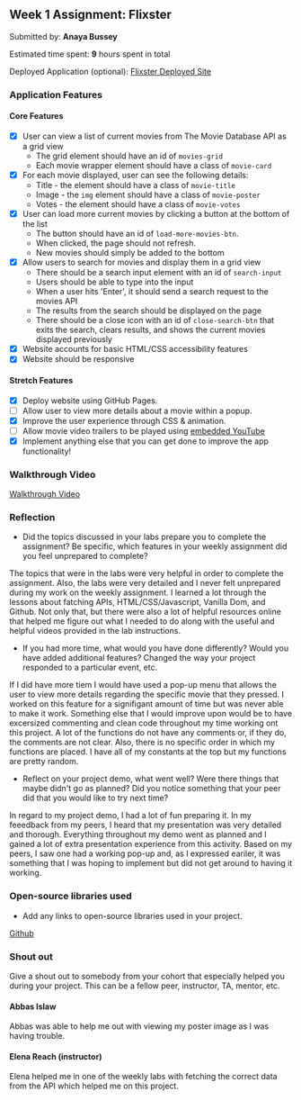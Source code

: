 ## Week 1 Assignment: Flixster

Submitted by: **Anaya Bussey**

Estimated time spent: **9** hours spent in total

Deployed Application (optional): [Flixster Deployed Site]("https://stringlady.github.io/Flixster-Project/")

### Application Features

#### Core Features

- [x] User can view a list of current movies from The Movie Database API as a grid view
  - The grid element should have an id of `movies-grid`
  - Each movie wrapper element should have a class of `movie-card`
- [X] For each movie displayed, user can see the following details:
  - Title - the element should have a class of `movie-title`
  - Image - the `img` element should have a class of `movie-poster`
  - Votes - the element should have a class of `movie-votes`
- [X] User can load more current movies by clicking a button at the bottom of the list
  - The button should have an id of `load-more-movies-btn`.
  - When clicked, the page should not refresh.
  - New movies should simply be added to the bottom
- [X] Allow users to search for movies and display them in a grid view
  - There should be a search input element with an id of `search-input`
  - Users should be able to type into the input
  - When a user hits 'Enter', it should send a search request to the movies API
  - The results from the search should be displayed on the page
  - There should be a close icon with an id of `close-search-btn` that exits the search, clears results, and shows the current movies displayed previously
- [X] Website accounts for basic HTML/CSS accessibility features
- [X] Website should be responsive

#### Stretch Features

- [X] Deploy website using GitHub Pages.
- [ ] Allow user to view more details about a movie within a popup.
- [X] Improve the user experience through CSS & animation.
- [ ] Allow movie video trailers to be played using [embedded YouTube](https://support.google.com/youtube/answer/171780?hl=en)
- [x] Implement anything else that you can get done to improve the app functionality!

### Walkthrough Video

<a href="https://www.loom.com/embed/f7dc11744b1d41a7a0b8c91a3c86d8bc">Walkthrough Video</a>

### Reflection

- Did the topics discussed in your labs prepare you to complete the assignment? Be specific, which features in your weekly assignment did you feel unprepared to complete?

The topics that were in the labs were very helpful in order to complete the assignment. Also, the labs were very detailed and I never felt unprepared during my work on the weekly assignment. I learned a lot through the lessons about fatching APIs, HTML/CSS/Javascript, Vanilla Dom, and Github. Not only that, but there were also a lot of helpful resources online that helped me figure out what I needed to do along with the useful and helpful videos provided in the lab instructions.

- If you had more time, what would you have done differently? Would you have added additional features? Changed the way your project responded to a particular event, etc.
  
If I did have more tiem I would have used a pop-up menu that allows the user to view more details regarding the specific movie that they pressed. I worked on this feature for a signifigant amount of time but was never able to make it work. Something else that I would improve upon would be to have excersized commenting and clean code throughout my time working ont this project. A lot of the functions do not have any comments or, if they do, the comments are not clear. Also, there is no specific order in which my functions are placed. I have all of my constants at the top but my functions are pretty random.

- Reflect on your project demo, what went well? Were there things that maybe didn't go as planned? Did you notice something that your peer did that you would like to try next time?

In regard to my project demo, I had a lot of fun preparing it. In my feeedback from my peers, I heard that my presentation was very detailed and thorough. Everything throughout my demo went as planned and I gained a lot of extra presentation experience from this activity. Based on my peers, I saw one had a working pop-up and, as I expressed eariler, it was something that I was hoping to implement but did not get around to having it working.

### Open-source libraries used

- Add any links to open-source libraries used in your project.

<a href="https://github.com">Github</a>

### Shout out

Give a shout out to somebody from your cohort that especially helped you during your project. This can be a fellow peer, instructor, TA, mentor, etc.

#### Abbas Islaw
Abbas was able to help me out with viewing my poster image as I was having trouble.

#### Elena Reach (instructor)
Elena helped me in one of the weekly labs with fetching the correct data from the API which helped me on this project.
